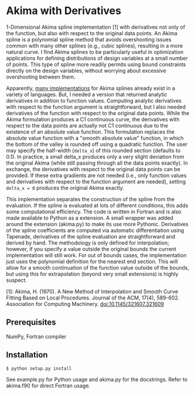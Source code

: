# Akima with Derivatives

1-Dimensional Akima spline implementation [1] with derivatives not only of the function, but also with respect to the original data points.  An Akima spline is a polynomial spline method that avoids overshooting issues common with many other splines (e.g., cubic splines), resulting in a more natural curve.  I find Akima splines to be particularly useful in optimization applications for defining distributions of design variables at a small number of points.  This type of spline more readily permits using bound constraints directly on the design variables, without worrying about excessive overshooting between them.

Apparently, [many implementations](http://stackoverflow.com/questions/3502769/akima-interpolation-of-an-array-of-doubles/4637884#4637884) for Akima splines already exist in a variety of languages.  But, I needed a version that returned analytic derivatives in addition to function values.  Computing analytic derivatives with respect to the function argument is straightforward, but I also needed derivatives of the function with respect to the original data points.  While the Akima formulation produces a C1 continuous curve, the derivatives with respect to the data points are actually not C1 continuous due to the existence of an absolute value function.  This formulation replaces the absolute value function with a "smooth absolute value" function, in which the bottom of the valley is rounded off using a quadratic function.  The user may specify the half-width (``delta_x``) of this rounded section (defaults to 0.1).  In practice, a small delta_x produces only a very slight deviation from the original Akima (while still passing through all the data points exactly).  In exchange, the derivatives with respect to the original data points can be provided.  If these extra gradients are not needed (i.e., only function values and derivatives with respect to the function argument are needed), setting ``delta_x = 0`` produces the original Akima exactly.

This implementation separates the construction of the spline from the evaluation.  If the spline is evaluated at lots of different conditions, this adds some computational efficiency.  The code is written in Fortran and is also made available to Python as a extension.  A small wrapper was added around the extension (akima.py) to make its use more Pythonic.  Derivatives of the spline coefficients are computed via automatic differentiation using Tapenade, derivatives of the spline evaluation are straightforward and derived by hand.  The methodology is only defined for interpolation; however, if you specify a value outside the original bounds the current implementation will still work.  For out of bounds cases, the implementation just uses the polynomial definition for the nearest end section.  This will allow for a smooth continuation of the function value outside of the bounds, but using this for extrapolation (beyond very small extensions) is highly suspect.

[1]: Akima, H. (1970). A New Method of Interpolation and Smooth Curve Fitting Based on Local Procedures. Journal of the ACM, 17(4), 589-602. Association for Computing Machinery. [doi:10.1145/321607.321609](http:dx.doi.org/10.1145/321607.321609)

## Prerequisites

NumPy, Fortran compiler

## Installation

    $ python setup.py install

See example.py for Python usage and akima.py for the docstrings.  Refer to akima.f90 for direct Fortran usage.

